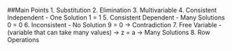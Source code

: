 ##Main Points
	1. Substitution
	2. Elimination
	3. Multivariable
	4. Consistent Independent - One Solution 1 = 1
	5. Consistent Dependent - Many Solutions 0 = 0
	6. Inconsistent - No Solution 9 = 0 -> Contradiction
	7. Free Variable - (variable that can take many values) -> z = a -> Many Solutions
	8. Row Operations